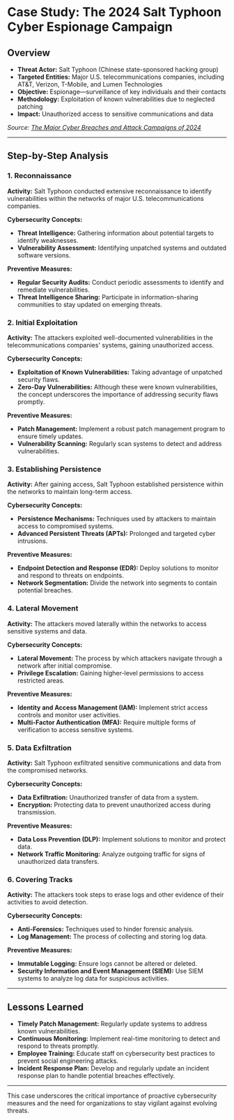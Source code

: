 # **Case Study: The 2024 Salt Typhoon Cyber Espionage Campaign**

## **Overview**

- **Threat Actor:** Salt Typhoon (Chinese state-sponsored hacking group)
- **Targeted Entities:** Major U.S. telecommunications companies, including AT&T, Verizon, T-Mobile, and Lumen Technologies
- **Objective:** Espionage—surveillance of key individuals and their contacts
- **Methodology:** Exploitation of known vulnerabilities due to neglected patching
- **Impact:** Unauthorized access to sensitive communications and data

*Source: [The Major Cyber Breaches and Attack Campaigns of 2024](https://www.picussecurity.com/resource/blog/the-major-cyber-breaches-and-attack-campaigns-of-2024)*

---

## **Step-by-Step Analysis**

### **1. Reconnaissance**

**Activity:** Salt Typhoon conducted extensive reconnaissance to identify vulnerabilities within the networks of major U.S. telecommunications companies.

**Cybersecurity Concepts:**

- **Threat Intelligence:** Gathering information about potential targets to identify weaknesses.
- **Vulnerability Assessment:** Identifying unpatched systems and outdated software versions.

**Preventive Measures:**

- **Regular Security Audits:** Conduct periodic assessments to identify and remediate vulnerabilities.
- **Threat Intelligence Sharing:** Participate in information-sharing communities to stay updated on emerging threats.

### **2. Initial Exploitation**

**Activity:** The attackers exploited well-documented vulnerabilities in the telecommunications companies' systems, gaining unauthorized access.

**Cybersecurity Concepts:**

- **Exploitation of Known Vulnerabilities:** Taking advantage of unpatched security flaws.
- **Zero-Day Vulnerabilities:** Although these were known vulnerabilities, the concept underscores the importance of addressing security flaws promptly.

**Preventive Measures:**

- **Patch Management:** Implement a robust patch management program to ensure timely updates.
- **Vulnerability Scanning:** Regularly scan systems to detect and address vulnerabilities.

### **3. Establishing Persistence**

**Activity:** After gaining access, Salt Typhoon established persistence within the networks to maintain long-term access.

**Cybersecurity Concepts:**

- **Persistence Mechanisms:** Techniques used by attackers to maintain access to compromised systems.
- **Advanced Persistent Threats (APTs):** Prolonged and targeted cyber intrusions.

**Preventive Measures:**

- **Endpoint Detection and Response (EDR):** Deploy solutions to monitor and respond to threats on endpoints.
- **Network Segmentation:** Divide the network into segments to contain potential breaches.

### **4. Lateral Movement**

**Activity:** The attackers moved laterally within the networks to access sensitive systems and data.

**Cybersecurity Concepts:**

- **Lateral Movement:** The process by which attackers navigate through a network after initial compromise.
- **Privilege Escalation:** Gaining higher-level permissions to access restricted areas.

**Preventive Measures:**

- **Identity and Access Management (IAM):** Implement strict access controls and monitor user activities.
- **Multi-Factor Authentication (MFA):** Require multiple forms of verification to access sensitive systems.

### **5. Data Exfiltration**

**Activity:** Salt Typhoon exfiltrated sensitive communications and data from the compromised networks.

**Cybersecurity Concepts:**

- **Data Exfiltration:** Unauthorized transfer of data from a system.
- **Encryption:** Protecting data to prevent unauthorized access during transmission.

**Preventive Measures:**

- **Data Loss Prevention (DLP):** Implement solutions to monitor and protect data.
- **Network Traffic Monitoring:** Analyze outgoing traffic for signs of unauthorized data transfers.

### **6. Covering Tracks**

**Activity:** The attackers took steps to erase logs and other evidence of their activities to avoid detection.

**Cybersecurity Concepts:**

- **Anti-Forensics:** Techniques used to hinder forensic analysis.
- **Log Management:** The process of collecting and storing log data.

**Preventive Measures:**

- **Immutable Logging:** Ensure logs cannot be altered or deleted.
- **Security Information and Event Management (SIEM):** Use SIEM systems to analyze log data for suspicious activities.

---

## **Lessons Learned**

- **Timely Patch Management:** Regularly update systems to address known vulnerabilities.
- **Continuous Monitoring:** Implement real-time monitoring to detect and respond to threats promptly.
- **Employee Training:** Educate staff on cybersecurity best practices to prevent social engineering attacks.
- **Incident Response Plan:** Develop and regularly update an incident response plan to handle potential breaches effectively.

---

This case underscores the critical importance of proactive cybersecurity measures and the need for organizations to stay vigilant against evolving threats. 
